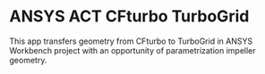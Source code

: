 # ANSYS ACT CFturbo TurboGrid
This app transfers geometry from CFturbo to TurboGrid in ANSYS Workbench project with an opportunity of parametrization
impeller geometry. 

